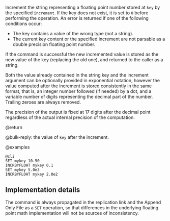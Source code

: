 Increment the string representing a floating point number stored at `key` by the
specified `increment`.
If the key does not exist, it is set to `0` before performing the operation.
An error is returned if one of the following conditions occur:

* The key contains a value of the wrong type (not a string).
* The current key content or the specified increment are not parsable as a
  double precision floating point number.

If the command is successful the new incremented value is stored as the new
value of the key (replacing the old one), and returned to the caller as a
string.

Both the value already contained in the string key and the increment argument
can be optionally provided in exponential notation, however the value computed
after the increment is stored consistently in the same format, that is, an
integer number followed (if needed) by a dot, and a variable number of digits
representing the decimal part of the number.
Trailing zeroes are always removed.

The precision of the output is fixed at 17 digits after the decimal point
regardless of the actual internal precision of the computation.

@return

@bulk-reply: the value of `key` after the increment.

@examples

    @cli
    SET mykey 10.50
    INCRBYFLOAT mykey 0.1
    SET mykey 5.0e3
    INCRBYFLOAT mykey 2.0e2

## Implementation details

The command is always propagated in the replication link and the Append Only
File as a `SET` operation, so that differences in the underlying floating point
math implementation will not be sources of inconsistency.
